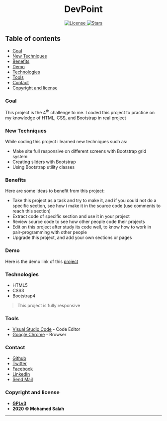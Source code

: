 <h1 align="center">DevPoint</h1>

<p align="center">

<a href=https://www.gnu.org/licenses/gpl-3.0>
<img src="https://img.shields.io/badge/license-GPLv3-blue" alt="License">
</a>

<a href="https://github.com/salahineo/">
<img src="https://img.shields.io/badge/Author-Mohamed%20Salah-red" alt="Stars">
</a>

</p>

## Table of contents

- [Goal](#goal)
- [New Techniques](#new-techniques)
- [Benefits](#benefits)
- [Demo](#demo)
- [Technologies](#technologies)
- [Tools](#tools)
- [Contact](#contact)
- [Copyright and license](#copyright-and-license)

### Goal

This project is the 4<sup>th</sup> challenge to me. I coded this project to practice on my knowledge of HTML, CSS, and Bootstrap in real project

### New Techniques

While coding this project i learned new techniques such as:

- Make site full responsive on different screens with Bootstrap grid system
- Creating sliders with Bootstrap
- Using Bootstrap utility classes

### Benefits

Here are some ideas to benefit from this project:

- Take this project as a task and try to make it, and if you could not do a specific section, see how i make it in the source code (use comments to reach this section)
- Extract code of specific section and use it in your project
- Review source code to see how other people code their projects
- Edit on this project after study its code well, to know how to work in pair-programming with other people
- Upgrade this project, and add your own sections or pages

### Demo

Here is the demo link of this [project](https://salahineo.github.io/DevPoint/)

### Technologies

- HTML5
- CSS3
- Bootstrap4

> This project is fully responsive

### Tools

- [Visual Studio Code](https://code.visualstudio.com/) - Code Editor
- [Google Chrome](https://www.google.com/chrome/) - Browser

### Contact

- [Github](https://github.com/salahineo/)
- [Twitter](https://twitter.com/salahineo/)
- [Facebook](https://www.facebook.com/salahineo/)
- [LinkedIn](https://www.linkedin.com/in/salahineo/)
- [Send Mail](mailto:eng.mohamedsalah.it@gmail.com)

### Copyright and license

- **[GPLv3](https://www.gnu.org/licenses/gpl-3.0)**
- **2020 © Mohamed Salah**

---

